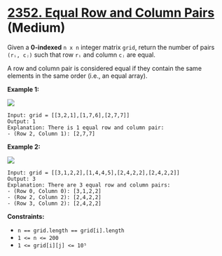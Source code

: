 # [2352. Equal Row and Column Pairs][link] (Medium)

[link]: https://leetcode.com/problems/equal-row-and-column-pairs/

Given a **0-indexed** `n x n` integer matrix `grid`, return the number of pairs  `(rᵢ, cⱼ)` such that
row  `rᵢ` and column  `cⱼ` are equal.

A row and column pair is considered equal if they contain the same elements in the same order (i.e.,
an equal array).

**Example 1:**

![](https://assets.leetcode.com/uploads/2022/06/01/ex1.jpg)

```
Input: grid = [[3,2,1],[1,7,6],[2,7,7]]
Output: 1
Explanation: There is 1 equal row and column pair:
- (Row 2, Column 1): [2,7,7]
```

**Example 2:**

![](https://assets.leetcode.com/uploads/2022/06/01/ex2.jpg)

```
Input: grid = [[3,1,2,2],[1,4,4,5],[2,4,2,2],[2,4,2,2]]
Output: 3
Explanation: There are 3 equal row and column pairs:
- (Row 0, Column 0): [3,1,2,2]
- (Row 2, Column 2): [2,4,2,2]
- (Row 3, Column 2): [2,4,2,2]
```

**Constraints:**

- `n == grid.length == grid[i].length`
- `1 <= n <= 200`
- `1 <= grid[i][j] <= 10⁵`
